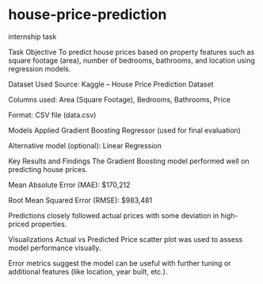 # house-price-prediction
internship task 

Task Objective
To predict house prices based on property features such as square footage (area), number of bedrooms, bathrooms, and location using regression models.

Dataset Used
Source: Kaggle – House Price Prediction Dataset

Columns used: Area (Square Footage), Bedrooms, Bathrooms, Price

Format: CSV file (data.csv)

 Models Applied
Gradient Boosting Regressor (used for final evaluation)

Alternative model (optional): Linear Regression


Key Results and Findings
The Gradient Boosting model performed well on predicting house prices.

Mean Absolute Error (MAE): $170,212

Root Mean Squared Error (RMSE): $983,481

Predictions closely followed actual prices with some deviation in high-priced properties.

Visualizations
Actual vs Predicted Price scatter plot was used to assess model performance visually.

Error metrics suggest the model can be useful with further tuning or additional features (like location, year built, etc.).


